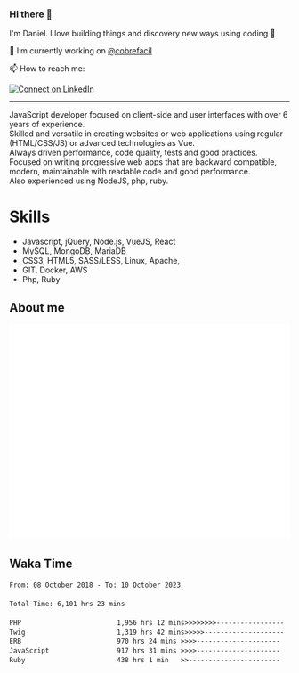 ### Hi there 👋

I'm Daniel. I love building things and discovery new ways using coding :raised_hands: 

🔭 I’m currently working on [@cobrefacil](https://www.cobrefacil.com.br/)

📫 How to reach me:

[![Connect on LinkedIn](https://img.shields.io/badge/--linkedin?label=LinkedIn&logo=LinkedIn&style=social)](https://www.linkedin.com/in/daniel-cerverizzo/)

---

JavaScript developer focused on client-side and user interfaces with over 6 years of experience.  
Skilled and versatile in creating websites or web applications using regular (HTML/CSS/JS) or advanced technologies as Vue.  
Always driven performance, code quality, tests and good practices.  
 Focused on writing progressive web apps that are backward compatible, modern, maintainable with readable code and good performance.  
Also experienced using NodeJS, php, ruby. 


# Skills

 - Javascript, jQuery, Node.js, VueJS, React
 - MySQL, MongoDB, MariaDB    
 - CSS3, HTML5, SASS/LESS,  Linux, Apache,
 - GIT, Docker, AWS
 - Php, Ruby

## About me

![Metrics](/github-metrics.svg)

## Waka Time

<!--START_SECTION:waka-->

```txt
From: 08 October 2018 - To: 10 October 2023

Total Time: 6,101 hrs 23 mins

PHP                        1,956 hrs 12 mins>>>>>>>>-----------------   32.06 %
Twig                       1,319 hrs 42 mins>>>>>--------------------   21.63 %
ERB                        970 hrs 24 mins >>>>---------------------   15.90 %
JavaScript                 917 hrs 31 mins >>>>---------------------   15.04 %
Ruby                       438 hrs 1 min   >>-----------------------   07.18 %
```

<!--END_SECTION:waka-->

